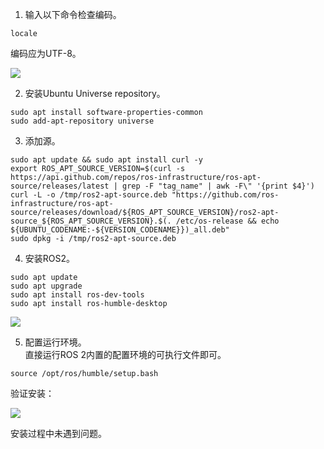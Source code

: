 1. 输入以下命令检查编码。

```plain
locale
```

编码应为UTF-8。

![](https://cdn.nlark.com/yuque/0/2025/png/29543181/1760097599004-cb58291b-b024-4e49-a5cd-fda2739619c7.png)

2. 安装Ubuntu Universe repository。

```plain
sudo apt install software-properties-common
sudo add-apt-repository universe
```

3. 添加源。

```plain
sudo apt update && sudo apt install curl -y
export ROS_APT_SOURCE_VERSION=$(curl -s https://api.github.com/repos/ros-infrastructure/ros-apt-source/releases/latest | grep -F "tag_name" | awk -F\" '{print $4}')
curl -L -o /tmp/ros2-apt-source.deb "https://github.com/ros-infrastructure/ros-apt-source/releases/download/${ROS_APT_SOURCE_VERSION}/ros2-apt-source_${ROS_APT_SOURCE_VERSION}.$(. /etc/os-release && echo ${UBUNTU_CODENAME:-${VERSION_CODENAME}})_all.deb"
sudo dpkg -i /tmp/ros2-apt-source.deb
```

4. 安装ROS2。

```plain
sudo apt update
sudo apt upgrade
sudo apt install ros-dev-tools
sudo apt install ros-humble-desktop
```

![](https://cdn.nlark.com/yuque/0/2025/png/29543181/1760097862625-f3dbc30a-a2ad-441b-9264-ec7aa56069d7.png)

5. 配置运行环境。  
直接运行ROS 2内置的配置环境的可执行文件即可。

```plain
source /opt/ros/humble/setup.bash
```

验证安装：

![](https://cdn.nlark.com/yuque/0/2025/png/29543181/1760098061119-a813ab28-d4df-4c9a-9bc1-b9c760053bca.png)

安装过程中未遇到问题。

